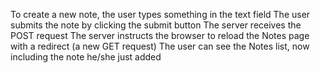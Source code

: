 To create a new note, the user types something in the text field 
The user submits the note by clicking the submit button
The server receives the POST request
The server instructs the browser to reload the Notes page with a redirect (a new GET request)
The user can see the Notes list, now including the note he/she just added

